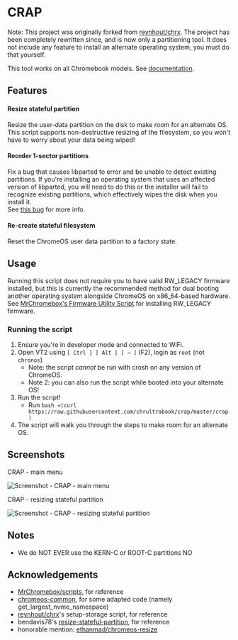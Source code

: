# CRAP

Note: This project was originally forked from [reynhout/chrx](https://github.com/reynhout/chrx).
The project has been completely rewritten since, and is now only a partitioning tool.
It does not include any feature to install an alternate operating system, you must do that yourself.

This tool works on all Chromebook models. See [documentation](https://docs.chrultrabook.com/docs/firmware/supported-devices.html).

## Features

#### Resize stateful partition

Resize the user-data partition on the disk to make room for an alternate OS.
This script supports non-destructive resizing of the filesystem, so you won't
have to worry about your data being wiped!

#### Reorder 1-sector partitions

Fix a bug that causes libparted to error and be unable to detect existing partitions.
If you're installing an operating system that uses an affected version of libparted, you will need
to do this or the installer will fail to recognize existing partitions, which effectively wipes
the disk when you install it.  
See [this bug](https://lists.gnu.org/archive/html/bug-parted/2022-04/msg00004.html) for more info.

#### Re-create stateful filesystem

Reset the ChromeOS user data partition to a factory state.

## Usage

Running this script does not require you to have valid RW_LEGACY firmware installed,
but this is currently the recommended method for dual booting another operating system alongside ChromeOS on x86_64-based hardware.
See [MrChromebox's Firmware Utility Script](https://mrchromebox.tech/#fwscript) for installing RW_LEGACY firmware.

### Running the script

1. Ensure you're in developer mode and connected to WiFi.
2. Open VT2 using `[ Ctrl ] [ Alt ] [ → ]` (F2), login as `root` (not `chronos`)
	- Note: the script *cannot* be run with crosh on any version of ChromeOS.
	- Note 2: you can also run the script while booted into your alternate OS!
3. Run the script!
	- Run `bash <(curl https://raw.githubusercontent.com/chrultrabook/crap/master/crap)`
4. The script will walk you through the steps to make room for an alternate OS.

## Screenshots

CRAP - main menu

![Screenshot - CRAP - main menu](/screenshots/screenshot01.png)

CRAP - resizing stateful partition

![Screenshot - CRAP - resizing stateful partition](/screenshots/screenshot02.png)

## Notes

* We do NOT EVER use the KERN-C or ROOT-C partitions NO

## Acknowledgements

- [MrChromebox/scripts](https://github.com/MrChromebox/scripts), for reference
- [chromeos-common](https://chromium.googlesource.com/chromiumos/platform2/+/main/chromeos-common-script/share/chromeos-common.sh), for some adapted code (namely get_largest_nvme_namespace)
- [reynhout/chrx](https://github.com/reynhout/chrx)'s setup-storage script, for reference
- bendavis78's [resize-stateful-partition](https://gist.github.com/bendavis78/5929b46efd26232d7e9e), for reference
- honorable mention: [ethanmad/chromeos-resize](https://github.com/ethanmad/chromeos-resize)
